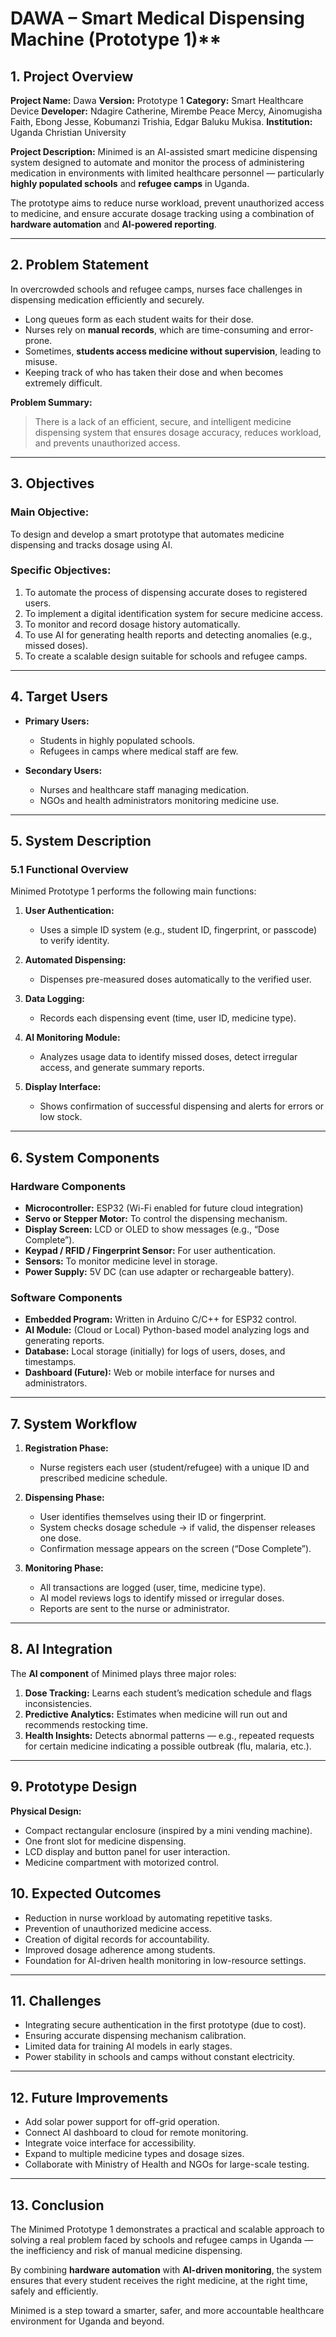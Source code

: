 # DAWA – Smart Medical Dispensing Machine (Prototype 1)**



## **1. Project Overview**

**Project Name:** Dawa
**Version:** Prototype 1
**Category:** Smart Healthcare Device
**Developer:** Ndagire Catherine, Mirembe Peace Mercy, Ainomugisha Faith, Ebong Jesse, Kobumanzi Trishia, Edgar Baluku Mukisa.
**Institution:**  Uganda Christian University

**Project Description:**
Minimed is an AI-assisted smart medicine dispensing system designed to automate and monitor the process of administering medication in environments with limited healthcare personnel — particularly **highly populated schools** and **refugee camps** in Uganda.

The prototype aims to reduce nurse workload, prevent unauthorized access to medicine, and ensure accurate dosage tracking using a combination of **hardware automation** and **AI-powered reporting**.

---

## **2. Problem Statement**

In overcrowded schools and refugee camps, nurses face challenges in dispensing medication efficiently and securely.

* Long queues form as each student waits for their dose.
* Nurses rely on **manual records**, which are time-consuming and error-prone.
* Sometimes, **students access medicine without supervision**, leading to misuse.
* Keeping track of who has taken their dose and when becomes extremely difficult.

**Problem Summary:**

> There is a lack of an efficient, secure, and intelligent medicine dispensing system that ensures dosage accuracy, reduces workload, and prevents unauthorized access.

---

## **3. Objectives**

### **Main Objective:**

To design and develop a smart prototype that automates medicine dispensing and tracks dosage using AI.

### **Specific Objectives:**

1. To automate the process of dispensing accurate doses to registered users.
2. To implement a digital identification system for secure medicine access.
3. To monitor and record dosage history automatically.
4. To use AI for generating health reports and detecting anomalies (e.g., missed doses).
5. To create a scalable design suitable for schools and refugee camps.

---

## **4. Target Users**

* **Primary Users:**

  * Students in highly populated schools.
  * Refugees in camps where medical staff are few.

* **Secondary Users:**

  * Nurses and healthcare staff managing medication.
  * NGOs and health administrators monitoring medicine use.

---

## **5. System Description**

### **5.1 Functional Overview**

Minimed Prototype 1 performs the following main functions:

1. **User Authentication:**

   * Uses a simple ID system (e.g., student ID, fingerprint, or passcode) to verify identity.
2. **Automated Dispensing:**

   * Dispenses pre-measured doses automatically to the verified user.
3. **Data Logging:**

   * Records each dispensing event (time, user ID, medicine type).
4. **AI Monitoring Module:**

   * Analyzes usage data to identify missed doses, detect irregular access, and generate summary reports.
5. **Display Interface:**

   * Shows confirmation of successful dispensing and alerts for errors or low stock.

---

## **6. System Components**

### **Hardware Components**

* **Microcontroller:** ESP32 (Wi-Fi enabled for future cloud integration)
* **Servo or Stepper Motor:** To control the dispensing mechanism.
* **Display Screen:** LCD or OLED to show messages (e.g., “Dose Complete”).
* **Keypad / RFID / Fingerprint Sensor:** For user authentication.
* **Sensors:** To monitor medicine level in storage.
* **Power Supply:** 5V DC (can use adapter or rechargeable battery).

### **Software Components**

* **Embedded Program:** Written in Arduino C/C++ for ESP32 control.
* **AI Module:** (Cloud or Local) Python-based model analyzing logs and generating reports.
* **Database:** Local storage (initially) for logs of users, doses, and timestamps.
* **Dashboard (Future):** Web or mobile interface for nurses and administrators.

---

## **7. System Workflow**

1. **Registration Phase:**

   * Nurse registers each user (student/refugee) with a unique ID and prescribed medicine schedule.

2. **Dispensing Phase:**

   * User identifies themselves using their ID or fingerprint.
   * System checks dosage schedule → if valid, the dispenser releases one dose.
   * Confirmation message appears on the screen (“Dose Complete”).

3. **Monitoring Phase:**

   * All transactions are logged (user, time, medicine type).
   * AI model reviews logs to identify missed or irregular doses.
   * Reports are sent to the nurse or administrator.

---

## **8. AI Integration**

The **AI component** of Minimed plays three major roles:

1. **Dose Tracking:** Learns each student’s medication schedule and flags inconsistencies.
2. **Predictive Analytics:** Estimates when medicine will run out and recommends restocking time.
3. **Health Insights:** Detects abnormal patterns — e.g., repeated requests for certain medicine indicating a possible outbreak (flu, malaria, etc.).

---

## **9. Prototype Design**

**Physical Design:**

* Compact rectangular enclosure (inspired by a mini vending machine).
* One front slot for medicine dispensing.
* LCD display and button panel for user interaction.
* Medicine compartment with motorized control.


## **10. Expected Outcomes**

* Reduction in nurse workload by automating repetitive tasks.
* Prevention of unauthorized medicine access.
* Creation of digital records for accountability.
* Improved dosage adherence among students.
* Foundation for AI-driven health monitoring in low-resource settings.

---

## **11. Challenges**

* Integrating secure authentication in the first prototype (due to cost).
* Ensuring accurate dispensing mechanism calibration.
* Limited data for training AI models in early stages.
* Power stability in schools and camps without constant electricity.

---

## **12. Future Improvements**

* Add solar power support for off-grid operation.
* Connect AI dashboard to cloud for remote monitoring.
* Integrate voice interface for accessibility.
* Expand to multiple medicine types and dosage sizes.
* Collaborate with Ministry of Health and NGOs for large-scale testing.

---

## **13. Conclusion**

The Minimed Prototype 1 demonstrates a practical and scalable approach to solving a real problem faced by schools and refugee camps in Uganda — the inefficiency and risk of manual medicine dispensing.

By combining **hardware automation** with **AI-driven monitoring**, the system ensures that every student receives the right medicine, at the right time, safely and efficiently.

Minimed is a step toward a smarter, safer, and more accountable healthcare environment for Uganda and beyond.


